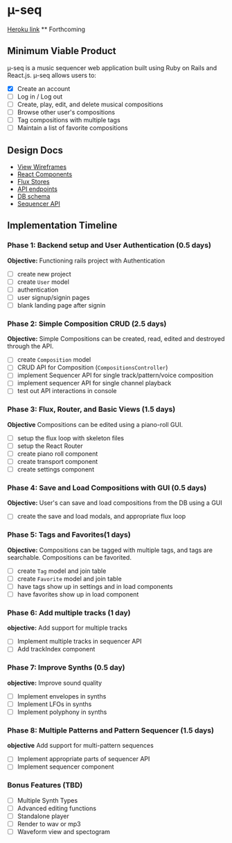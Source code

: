 # &#xb5;-seq

[Heroku link][heroku] ** Forthcoming

[heroku]: http://www.herokuapp.com

## Minimum Viable Product

&#xb5;-seq is a music sequencer web application built using Ruby on Rails and React.js. &#xb5;-seq allows users to:

<!-- This is a Markdown checklist. Use it to keep track of your
progress. Put an x between the brackets for a checkmark: [x] -->

- [x] Create an account
- [ ] Log in / Log out
- [ ] Create, play, edit, and delete musical compositions
- [ ] Browse other user's compositions
- [ ] Tag compositions with multiple tags
- [ ] Maintain a list of favorite compositions

## Design Docs
* [View Wireframes][views]
* [React Components][components]
* [Flux Stores][stores]
* [API endpoints][api-endpoints]
* [DB schema][schema]
* [Sequencer API][seqApi]

[views]: ./docs/views.md
[components]: ./docs/components.md
[stores]: ./docs/stores.md
[api-endpoints]: ./docs/api-endpoints.md
[schema]: ./docs/schema.md
[seqApi]: ./docs/sequencerAPI.md

## Implementation Timeline

### Phase 1: Backend setup and User Authentication (0.5 days)

**Objective:** Functioning rails project with Authentication

- [ ] create new project
- [ ] create `User` model
- [ ] authentication
- [ ] user signup/signin pages
- [ ] blank landing page after signin

### Phase 2: Simple Composition CRUD (2.5 days)

**Objective:** Simple Compositions can be created, read, edited and destroyed through
the API.

- [ ] create `Composition` model
- [ ] CRUD API for Composition (`CompositionsController`)
- [ ] implement Sequencer API for single track/pattern/voice composition
- [ ] implement sequencer API for single channel playback
- [ ] test out API interactions in console

### Phase 3: Flux, Router, and Basic Views (1.5 days)

**Objective** Compositions can be edited using a piano-roll GUI.

- [ ] setup the flux loop with skeleton files
- [ ] setup the React Router
- [ ] create piano roll component
- [ ] create transport component
- [ ] create settings component

### Phase 4: Save and Load Compositions with GUI (0.5 days)

**Objective:** User's can save and load compositions from the DB using a GUI

- [ ] create the save and load modals, and appropriate flux loop

### Phase 5: Tags and Favorites(1 days)

**Objective:** Compositions can be tagged with multiple tags, and tags are searchable. Compositions can be favorited.

- [ ] create `Tag` model and join table
- [ ] create `Favorite` model and join table
- [ ] have tags show up in settings and in load components
- [ ] have favorites show up in load component

### Phase 6: Add multiple tracks (1 day)

**objective:** Add support for multiple tracks

- [ ] Implement multiple tracks in sequencer API
- [ ] Add trackIndex component

### Phase 7: Improve Synths (0.5 day)

**objective:** Improve sound quality

- [ ] Implement envelopes in synths
- [ ] Implement LFOs in synths
- [ ] Implement polyphony in synths

### Phase 8: Multiple Patterns and Pattern Sequencer (1.5 days)

**objective** Add support for multi-pattern sequences

- [ ] Implement appropriate parts of sequencer API
- [ ] Implement sequencer component

### Bonus Features (TBD)
- [ ] Multiple Synth Types
- [ ] Advanced editing functions
- [ ] Standalone player
- [ ] Render to wav or mp3
- [ ] Waveform view and spectogram
